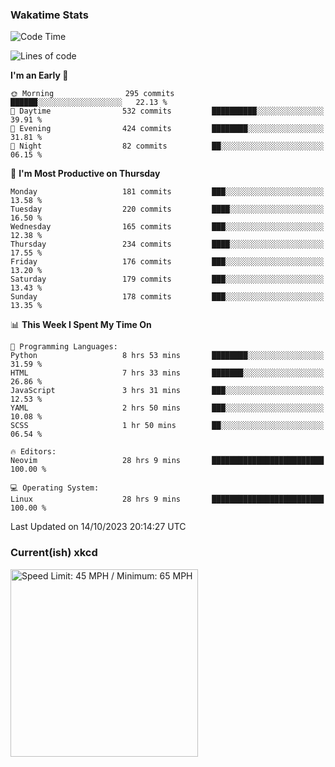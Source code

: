 ### Wakatime Stats
<!--START_SECTION:waka-->
![Code Time](http://img.shields.io/badge/Code%20Time-2%2C024%20hrs%209%20mins-blue)

![Lines of code](https://img.shields.io/badge/From%20Hello%20World%20I%27ve%20Written-799.4%20thousand%20lines%20of%20code-blue)

**I'm an Early 🐤** 

```text
🌞 Morning                295 commits         ██████░░░░░░░░░░░░░░░░░░░   22.13 % 
🌆 Daytime                532 commits         ██████████░░░░░░░░░░░░░░░   39.91 % 
🌃 Evening                424 commits         ████████░░░░░░░░░░░░░░░░░   31.81 % 
🌙 Night                  82 commits          ██░░░░░░░░░░░░░░░░░░░░░░░   06.15 % 
```
📅 **I'm Most Productive on Thursday** 

```text
Monday                   181 commits         ███░░░░░░░░░░░░░░░░░░░░░░   13.58 % 
Tuesday                  220 commits         ████░░░░░░░░░░░░░░░░░░░░░   16.50 % 
Wednesday                165 commits         ███░░░░░░░░░░░░░░░░░░░░░░   12.38 % 
Thursday                 234 commits         ████░░░░░░░░░░░░░░░░░░░░░   17.55 % 
Friday                   176 commits         ███░░░░░░░░░░░░░░░░░░░░░░   13.20 % 
Saturday                 179 commits         ███░░░░░░░░░░░░░░░░░░░░░░   13.43 % 
Sunday                   178 commits         ███░░░░░░░░░░░░░░░░░░░░░░   13.35 % 
```


📊 **This Week I Spent My Time On** 

```text
💬 Programming Languages: 
Python                   8 hrs 53 mins       ████████░░░░░░░░░░░░░░░░░   31.59 % 
HTML                     7 hrs 33 mins       ███████░░░░░░░░░░░░░░░░░░   26.86 % 
JavaScript               3 hrs 31 mins       ███░░░░░░░░░░░░░░░░░░░░░░   12.53 % 
YAML                     2 hrs 50 mins       ███░░░░░░░░░░░░░░░░░░░░░░   10.08 % 
SCSS                     1 hr 50 mins        ██░░░░░░░░░░░░░░░░░░░░░░░   06.54 % 

🔥 Editors: 
Neovim                   28 hrs 9 mins       █████████████████████████   100.00 % 

💻 Operating System: 
Linux                    28 hrs 9 mins       █████████████████████████   100.00 % 
```


 Last Updated on 14/10/2023 20:14:27 UTC
<!--END_SECTION:waka-->

### Current(ish) xkcd
<a id="xkcd-a" title="Speed Limit: 45 MPH / Minimum: 65 MPH" href="https://www.xkcd.com" target="_blank">
        <img align="center" id="xkcd-img" src="https://imgs.xkcd.com/comics/sign_combo.png" alt="Speed Limit: 45 MPH / Minimum: 65 MPH" height=300 />
</a>
